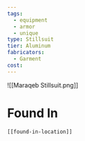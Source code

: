 ```yaml
---
tags:
  - equipment
  - armor
  - unique
type: Stillsuit
tier: Aluminum
fabricators:
  - Garment
cost:
---
```

![[Maraqeb Stillsuit.png]]
# Found In
```meta-bind-embed
[[found-in-location]]
```